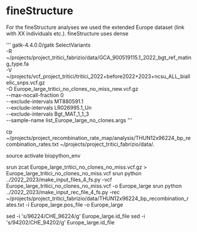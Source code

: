 # fineStructure

For the fineStructure analyses we used the extended Europe dataset (link with XX individuals etc.).
fineStructure uses dense 


'''
gatk-4.4.0.0/gatk SelectVariants \
    -R ~/projects/project_tritici_fabrizio/data/GCA_900519115.1_2022_bgt_ref_mating_type.fa \
     -V ~/projects/vcf_project_tritici/tritici_2022+before2022+2023+ncsu_ALL_biallelic_snps.vcf.gz \
     -O Europe_large_tritici_no_clones_no_miss_new.vcf.gz \
     --max-nocall-fraction 0 \
     --exclude-intervals MT880591.1 \
     --exclude-intervals LR026995.1_Un \
     --exclude-intervals Bgt_MAT_1_1_3 \
     --sample-name list_Europe_large_no_clones.args
'''



cp ~/projects/project_recombination_rate_map/analysis/THUN12x96224_bp_recombination_rates.txt ~/projects/project_tritici_fabrizio/data/.

source activate biopython_env

srun zcat Europe_large_tritici_no_clones_no_miss.vcf.gz > Europe_large_tritici_no_clones_no_miss.vcf
srun python ../2022_2023/make_input_files_4_fs.py -vcf Europe_large_tritici_no_clones_no_miss.vcf -o Europe_large
srun python ../2022_2023/make_input_rec_file_4_fs.py -rec ~/projects/project_tritici_fabrizio/data/THUN12x96224_bp_recombination_rates.txt -i Europe_large.pos_file -o Europe_large

sed -i 's/96224/CHE_96224/g' Europe_large.id_file
sed -i 's/94202/CHE_94202/g' Europe_large.id_file

